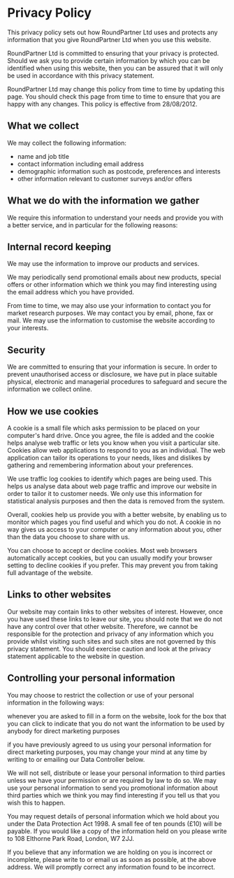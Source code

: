 # Privacy Policy
This privacy policy sets out how RoundPartner Ltd uses and protects any information that you give RoundPartner Ltd when you use this website.

RoundPartner Ltd is committed to ensuring that your privacy is protected.
Should we ask you to provide certain information by which you can be identified when using this website, then you can be assured that it will only be used in accordance with this privacy statement.

RoundPartner Ltd may change this policy from time to time by updating this page.
You should check this page from time to time to ensure that you are happy with any changes.
This policy is effective from 28/08/2012.

## What we collect
We may collect the following information:
- name and job title
- contact information including email address
- demographic information such as postcode, preferences and interests
- other information relevant to customer surveys and/or offers

## What we do with the information we gather
We require this information to understand your needs and provide you with a better service, and in particular for the following reasons:
## Internal record keeping
We may use the information to improve our products and services.

We may periodically send promotional emails about new products, special offers or other information which we think you may find interesting using the email address which you have provided.

From time to time, we may also use your information to contact you for market research purposes.
We may contact you by email, phone, fax or mail.
We may use the information to customise the website according to your interests.
## Security
We are committed to ensuring that your information is secure.
In order to prevent unauthorised access or disclosure, we have put in place suitable physical, electronic and managerial procedures to safeguard and secure the information we collect online.
## How we use cookies
A cookie is a small file which asks permission to be placed on your computer's hard drive.
Once you agree, the file is added and the cookie helps analyse web traffic or lets you know when you visit a particular site. Cookies allow web applications to respond to you as an individual. The web application can tailor its operations to your needs, likes and dislikes by gathering and remembering information about your preferences.

We use traffic log cookies to identify which pages are being used.
This helps us analyse data about web page traffic and improve our website in order to tailor it to customer needs.
We only use this information for statistical analysis purposes and then the data is removed from the system.

Overall, cookies help us provide you with a better website, by enabling us to monitor which pages you find useful and which you do not.
A cookie in no way gives us access to your computer or any information about you, other than the data you choose to share with us.

You can choose to accept or decline cookies.
Most web browsers automatically accept cookies, but you can usually modify your browser setting to decline cookies if you prefer.
This may prevent you from taking full advantage of the website.
## Links to other websites
Our website may contain links to other websites of interest.
However, once you have used these links to leave our site, you should note that we do not have any control over that other website.
Therefore, we cannot be responsible for the protection and privacy of any information which you provide whilst visiting such sites and such sites are not governed by this privacy statement.
You should exercise caution and look at the privacy statement applicable to the website in question.
## Controlling your personal information
You may choose to restrict the collection or use of your personal information in the following ways:

whenever you are asked to fill in a form on the website, look for the box that you can click to indicate that you do not want the information to be used by anybody for direct marketing purposes

if you have previously agreed to us using your personal information for direct marketing purposes, you may change your mind at any time by writing to or emailing our Data Controller below.

We will not sell, distribute or lease your personal information to third parties unless we have your permission or are required by law to do so.
We may use your personal information to send you promotional information about third parties which we think you may find interesting if you tell us that you wish this to happen.

You may request details of personal information which we hold about you under the Data Protection Act 1998.
A small fee of ten pounds (£10) will be payable.
If you would like a copy of the information held on you please write to 108 Elthorne Park Road, London, W7 2JJ.

If you believe that any information we are holding on you is incorrect or incomplete, please write to or email us as soon as possible, at the above address. We will promptly correct any information found to be incorrect.
